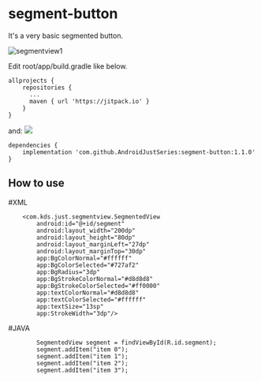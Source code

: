 # segment-button

It's a very basic segmented button.

![segmentview1](https://user-images.githubusercontent.com/5418274/74515360-c4262180-4f51-11ea-90f2-23faf181f624.gif)


Edit root/app/build.gradle like below.
```
allprojects {
    repositories {
      ...
      maven { url 'https://jitpack.io' }
    }
}
```

and: [![](https://jitpack.io/v/AndroidJustSeries/segment-button.svg)](https://jitpack.io/#AndroidJustSeries/segment-button)
```
dependencies {
    implementation 'com.github.AndroidJustSeries:segment-button:1.1.0'
}
```
## How to use
#XML
```
    <com.kds.just.segmentview.SegmentedView
        android:id="@+id/segment"
        android:layout_width="200dp"
        android:layout_height="80dp"
        android:layout_marginLeft="27dp"
        android:layout_marginTop="30dp"
        app:BgColorNormal="#ffffff"
        app:BgColorSelected="#727af2"
        app:BgRadius="3dp"
        app:BgStrokeColorNormal="#d8d8d8"
        app:BgStrokeColorSelected="#ff0000"
        app:textColorNormal="#d8d8d8"
        app:textColorSelected="#ffffff"
        app:textSize="13sp"
        app:StrokeWidth="3dp"/>
```
#JAVA
```
        SegmentedView segment = findViewById(R.id.segment);
        segment.addItem("item 0");
        segment.addItem("item 1");
        segment.addItem("item 2");
        segment.addItem("item 3");
```
